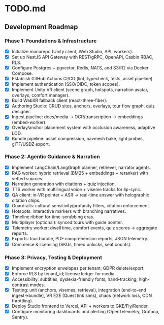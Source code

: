 # TODO.md

## Development Roadmap

### Phase 1: Foundations & Infrastructure
- [x] Initialize monorepo (Unity client, Web Studio, API, workers).  
- [x] Set up NestJS API Gateway with REST/gRPC, OpenAPI, Casbin RBAC, RLS.  
- [x] Configure Postgres + pgvector, Redis, NATS, and S3/R2 via Docker Compose.  
- [x] Establish GitHub Actions CI/CD (lint, typecheck, tests, asset pipeline).  
- [x] Implement authentication (SSO/OIDC, token scopes).  
- [x] Implement Unity VR client (scene graph, hotspots, narration avatar, overlays, comfort manager).  
- [x] Build WebXR fallback client (react-three-fiber).  
- [x] Authoring Studio: CRUD sites, anchors, overlays, tour flow graph, quiz designer.  
- [x] Ingest pipeline: docs/media → OCR/transcription → embeddings (embed-worker).  
- [x] Overlay/anchor placement system with occlusion awareness, adaptive LOD.  
- [x] Bundle pipeline: asset compression, navmesh bake, light probes, glTF/USDZ export.  

### Phase 2: Agentic Guidance & Narration
- [x] Implement LangChain/LangGraph planner, retriever, narrator agents.  
- [x] RAG worker: hybrid retrieval (BM25 + embeddings + reranker) with vetted sources.  
- [x] Narration generation with citations + quiz injection.
- [x] TTS worker with multilingual voice + viseme tracks for lip-sync.
- [x] QA client: in-VR pointer + ASR → real-time answer with holographic citation chips.
- [x] Guardrails: cultural sensitivity/profanity filters, citation enforcement.
- [x] Hotspots: interactive markers with branching narratives.
- [x] Timeline ribbon for time-scrubbing eras.  
- [x] Multiplayer (optional): synced tours with guide pointer.
- [x] Telemetry worker: dwell time, comfort events, quiz scores → aggregate reports.
- [x] Exports: tour.bundle, PDF comprehension reports, JSON telemetry.
- [x] Commerce & licensing (SKUs, timed unlocks, seat counts).  

### Phase 3: Privacy, Testing & Deployment
- [x] Implement encryption envelopes per tenant; GDPR delete/export.
- [x] Enforce RLS by tenant_id; license ledger for media.
- [x] Accessibility: subtitles, dyslexia-friendly fonts, hand-tracking, high-contrast modes.
- [x] Testing: unit (anchors, visemes, retrieval), integration (end-to-end ingest→bundle), VR E2E (Quest link sims), chaos (network loss, CDN throttling).
- [x] Deploy Studio frontend to Vercel, API + workers to GKE/Fly/Render.
- [x] Configure monitoring dashboards and alerting (OpenTelemetry, Grafana, Sentry).  
